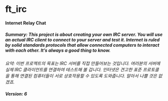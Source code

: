 # ft_irc

**Internet Relay Chat**

##### _Summary: This project is about creating your own IRC server. You will use an actual IRC client to connect to your server and test it. Internet is ruled by solid standards protocols that allow connected computers to interact with each other. It’s always a good thing to know._

_요약: 이번 프로젝트의 목표는 IRC 서버를 직접 만들어보는 것입니다. 여러분의 서버에 실제 IRC 클라이언트를 연결하여 테스트해 볼 겁니다. 인터넷은 견고한 표준 프로토콜을 통해 연결된 컴퓨터들이 서로 상호작용할 수 있도록 도와줍니다. 알아서 나쁠 것은 없겠죠._

##### _Version: 6_
